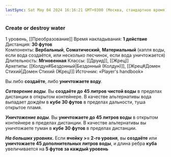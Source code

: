 ```yaml
---
lastSync: Sat May 04 2024 16:16:21 GMT+0300 (Москва, стандартное время)
---
```

### Create or destroy water
1 уровень, [[Преобразование]]
Время накладывания: **1 действие**
Дистанция: **30 футов**
Компоненты: **Вербальный**, **Соматический**, **Материальный** (капля воды, если вода создаётся, или несколько песчинок, если вода уничтожается)
Длительность: **Мгновенная**
Классы: [[Друид]], [[Жрец]]
Архетипы: [[Колдун#Бездонный|Бездонный (Колдун)]], [[Жрец#Домен Стихий|Домен Стихий (Жрец)]]
Источник: «Player's handbook»

Вы либо **создаёте**, либо **уничтожаете воду**.

_**Сотворение воды**._ Вы **создаёте до 45 литров чистой воды** в пределах дистанции в открытом контейнере. В качестве альтернативы вода выпадает дождём в **кубе 30 футов** в пределах дальности, туша открытое пламя.

_**Уничтожение воды**._ Вы **уничтожаете до 45 литров воды** в открытом контейнере в пределах дистанции. В качестве альтернативы вы уничтожаете туман в **кубе 30 футов** в пределах дистанции.

**_На больших уровнях._** Если **ячейку >= 2-го уровня**, вы **создаёте** или **уничтожаете 45 дополнительных литров воды**, и длина ребра **куба** увеличивается на **5 футов за каждый уровень**